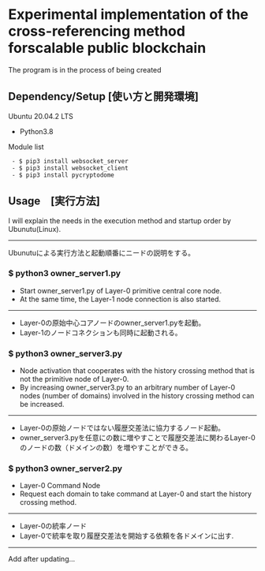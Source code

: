 # Experimental implementation of the cross-referencing method forscalable public blockchain

The program is in the process of being created

## Dependency/Setup [使い方と開発環境]
Ubuntu 20.04.2 LTS
 - Python3.8

Module list
~~~
 - $ pip3 install websocket_server
 - $ pip3 install websocket_client
 - $ pip3 install pycryptodome
~~~


## Usage　[実行方法]
I will explain the needs in the execution method and startup order by Ubunutu(Linux).

-----------

Ubunutuによる実行方法と起動順番にニードの説明をする。

 ### $ python3 owner_server1.py
 - Start owner_server1.py of Layer-0 primitive central core node.
 - At the same time, the Layer-1 node connection is also started.

--------

 - Layer-0の原始中心コアノードのowner_server1.pyを起動。
 - Layer-1のノードコネクションも同時に起動される。

 ### $ python3 owner_server3.py
 - Node activation that cooperates with the history crossing method that is not the primitive node of Layer-0.
 - By increasing owner_server3.py to an arbitrary number of Layer-0 nodes (number of domains) involved in the history crossing method can be increased.

--------

 - Layer-0の原始ノードではない履歴交差法に協力するノード起動。
 - owner_server3.pyを任意にの数に増やすことで履歴交差法に関わるLayer-0のノードの数（ドメインの数）を増やすことができる。


 ### $ python3 owner_server2.py
 - Layer-0 Command Node
 - Request each domain to take command at Layer-0 and start the history crossing method.

--------

 - Layer-0の統率ノード
 - Layer-0で統率を取り履歴交差法を開始する依頼を各ドメインに出す.

---------
Add after updating...
